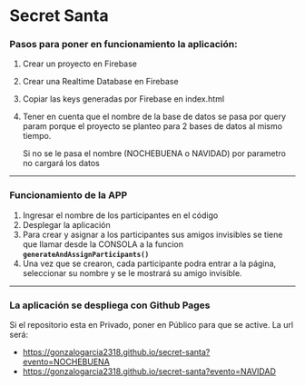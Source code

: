 # Secret Santa

### Pasos para poner en funcionamiento la aplicación:
1. Crear un proyecto en Firebase
2. Crear una Realtime Database en Firebase
3. Copiar las keys generadas por Firebase en index.html
4. Tener en cuenta que el nombre de la base de datos se pasa por query param porque el proyecto se planteo para 2 bases de datos al mismo tiempo.

   Si no se le pasa el nombre (NOCHEBUENA o NAVIDAD) por parametro no cargará los datos

___
### Funcionamiento de la APP

1. Ingresar el nombre de los participantes en el código
2. Desplegar la aplicación
3. Para crear y asignar a los participantes sus amigos invisibles se tiene que llamar desde la CONSOLA a la funcion **`generateAndAssignParticipants()`**
4. Una vez que se crearon, cada participante podra entrar a la página, seleccionar su nombre y se le mostrará su amigo invisible.


---
### La aplicación se despliega con Github Pages

Si el repositorio esta en Privado, poner en Público para que se active.
La url será:
- https://gonzalogarcia2318.github.io/secret-santa?evento=NOCHEBUENA
- https://gonzalogarcia2318.github.io/secret-santa?evento=NAVIDAD
